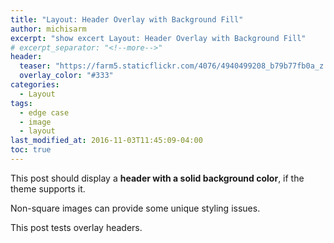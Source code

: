```yaml
---
title: "Layout: Header Overlay with Background Fill"
author: michisarm
excerpt: "show excert Layout: Header Overlay with Background Fill"
# excerpt_separator: "<!--more-->"
header:
  teaser: "https://farm5.staticflickr.com/4076/4940499208_b79b77fb0a_z.jpg"
  overlay_color: "#333"
categories:
  - Layout
tags:
  - edge case
  - image
  - layout
last_modified_at: 2016-11-03T11:45:09-04:00
toc: true
---
```


This post should display a **header with a solid background color**, if the theme supports it.

Non-square images can provide some unique styling issues.

This post tests overlay headers.
